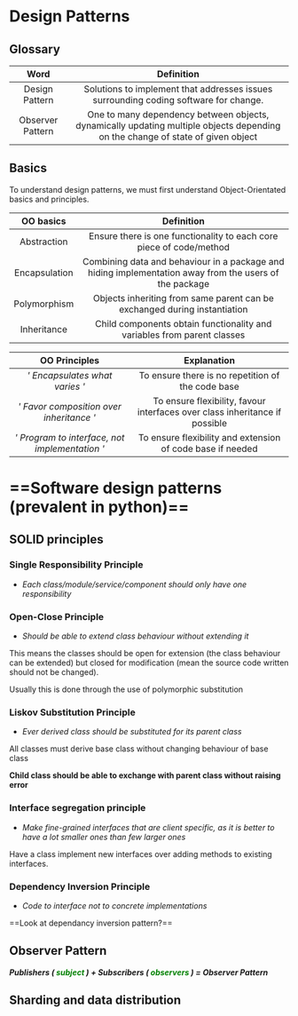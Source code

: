 # Design Patterns

## Glossary

| Word | Definition|
|:----:|:---------:|
| Design Pattern | Solutions to implement that addresses issues surrounding coding software for change. |
| Observer Pattern | One to many dependency between objects, dynamically updating multiple objects depending on the change of state of given object |

## Basics
To understand design patterns, we must first understand Object-Orientated basics and principles. 

| OO basics| Definition |
|:--------:|:----------:|
| Abstraction | Ensure there is one functionality to each core piece of code/method |
| Encapsulation | Combining data and behaviour in a package and hiding implementation away from the users of the package |
| Polymorphism | Objects inheriting from same parent can be exchanged during instantiation |
| Inheritance | Child components obtain functionality and variables from parent classes |

| OO Principles | Explanation |
|:-------------:|:-----------:|
| <em> ' Encapsulates what varies ' </em> | To ensure there is no repetition of the code base |
| <em> ' Favor composition over inheritance ' </em> | To ensure flexibility, favour interfaces over class inheritance if possible|
| <em> ' Program to interface, not implementation ' </em> | To ensure flexibility and extension of code base if needed |


# ==Software design patterns (prevalent in python)==


## SOLID principles

### Single Responsibility Principle

- *Each class/module/service/component should only have one responsibility*

### Open-Close Principle

- *Should be able to extend class behaviour without extending it*

This means the classes should be open for extension (the class behaviour can be 
extended) but closed for modification (mean the source code written should not be changed).

Usually this is done through the use of polymorphic substitution 

### Liskov Substitution Principle

- *Ever derived class should be substituted for its parent class*

All classes must derive base class without changing behaviour of base class

**Child class should be able to exchange with parent class without raising error**

### Interface segregation principle

- *Make fine-grained interfaces that are client specific, as it is better to have a lot smaller ones than few larger ones*

Have a class implement new interfaces over adding methods to existing interfaces.


### Dependency Inversion Principle

- *Code to interface not to concrete implementations*

==Look at dependancy inversion pattern?==


## Observer Pattern
*<strong> Publishers (<span style="color:green"> subject </span>) + Subscribers (<span style="color:green"> observers </span>)
= Observer Pattern </strong>*


## Sharding and data distribution
